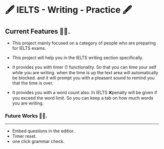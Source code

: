 # 🖋 IELTS - Writing - Practice 🖋

## Current Features 👨‍💻.
-  This project mainly focused on a category of people  who are preparing for IELTS exams.

- This project will help you in the IELTS writing section specifically. 

- It provides you with timer ⏰ functionality. So that you can time your self while you are writing. when the time is up the text area will automatically be blocked. and it will prompt you with a pleasant sound to remind you that the time is over.

- It provides you with a word count also. In IELTS ❌penalty will be given if you exceed the word limit. So you can keep a tab on how much words you are writing.

### Future Works 👨‍🔧.

------------

- Embed questions in the editior.
- Timer reset.
- one click  grammar check.